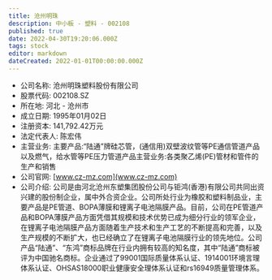 ```yaml
---
title: 沧州明珠
description: 中小板 - 塑料 - 002108
published: true
date: 2022-04-30T19:20:06.000Z
tags: stock
editor: markdown
dateCreated: 2022-01-01T00:00:00.000Z
---
```


- 公司名称: 沧州明珠塑料股份有限公司
- 股票代码: 002108.SZ
- 所在地: 河北 - 沧州市
- 成立日期: 1995年01月02日
- 注册资本: 141,792.42万元
- 法定代表人: 陈宏伟
- 主营业务: 主要产品:“陆通”牌硅芯管，(通信用)双壁波纹管等PE通信管道产品以及燃气，给水管等PE压力管道产品主营业务:各类聚乙烯(PE)管材和管件的生产和销售
- 公司官网: [www.cz-mz.com](www.cz-mz.com)
- 公司介绍: 公司是由河北沧州东塑集团股份公司与钜鸿(香港)有限公司共同出资兴建的股份制企业，属中外合资企业。公司所处行业为橡胶和塑料制品业，主要产品是PE管道、BOPA薄膜和锂离子电池隔膜产品。目前，公司在PE管道产品和BOPA薄膜产品方面凭借其规模和技术优势已成为细分行业的领军企业，在锂离子电池隔膜产品方面随着生产技术和生产工艺的不断提高和完善，以及生产规模的不断扩大，也已经确立了在锂离子电池隔膜行业的领先地位。公司产品“陆通”、“东鸿”商标品牌在行业内拥有较高的知名度，其中“陆通”商标被评为中国驰名商标。企业通过了99001国际质量体系认证、1914001环境言理体系认证、OHSAS18000职业健康安全理体系认证和rs16949质量管理体系。


